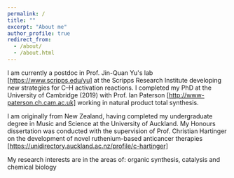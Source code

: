 ```yaml
---
permalink: /
title: ""
excerpt: "About me"
author_profile: true
redirect_from: 
  - /about/
  - /about.html
---
```

I am currently a postdoc in Prof. Jin-Quan Yu's lab [https://www.scripps.edu/yu] at the Scripps Research Institute developing new strategies for C–H activation reactions. I completed my PhD at the University of Cambridge (2019) with Prof. Ian Paterson [http://www-paterson.ch.cam.ac.uk] working in natural product total synthesis.

I am originally from New Zealand, having completed my undergraduate degree in Music and Science at the University of Auckland. My Honours dissertation was conducted with the supervision of Prof. Christian Hartinger on the development of novel ruthenium-based anticancer therapies [https://unidirectory.auckland.ac.nz/profile/c-hartinger]

My research interests are in the areas of: organic synthesis, catalysis and chemical biology
